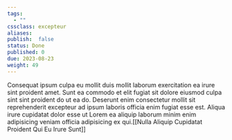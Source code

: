 ```yaml
---
tags: 
  - ""
cssclass: excepteur
aliases: 
publish:  false
status: Done
published: 0
due: 2023-08-23
weight: 49
---
```

Consequat ipsum culpa eu mollit duis mollit laborum exercitation ea irure
sint proident amet. Sunt ea commodo et elit fugiat sit dolore eiusmod culpa
sint sint proident do ut ea do. Deserunt enim consectetur mollit sit
reprehenderit excepteur ad ipsum laboris officia enim fugiat esse est.
Aliqua irure cupidatat dolor esse ut Lorem ea aliquip laborum minim enim
adipisicing veniam officia adipisicing ex qui.[[Nulla Aliquip Cupidatat
Proident Qui Eu Irure Sunt]]